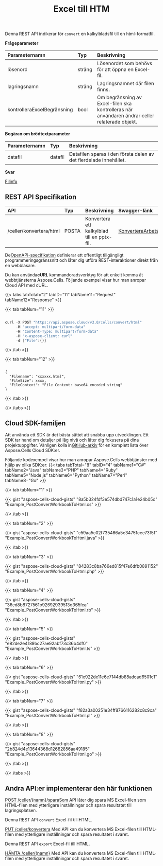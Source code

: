 ﻿---
title: Excel till HTM
second_title: Documen
linktitle: Excel till HTM
type: docs
url: /sv/convert-excel-file-to-html-file/
aliases: [/convert-excel-file-to-html-in-cloud/,/convert/excel-to-html/]
keywords: Convert excel files to html files
description: Aspose.Cells Cloud REST API stöder konvertering av Excel-filer till HTML-filer. SDK stöder olika typer av utvecklingsspråk. Dessa inkluderar Android, C#, Go, Java, NodeJS, Perl, PHP, Python, Ruby och Swift.
weight: 100
kwords: Excel, Office Moln, REST API, Kalkylblad, PDF, CSV, Json, Markdown, Excel till HTML
---
Denna REST API indikerar för `convert` en kalkylbladsfil till en html-formatfil.

**Frågeparameter**

|Parameternamn|Typ|Beskrivning|
|:- |:- |:- |
|lösenord|sträng| Lösenordet som behövs för att öppna en Excel-fil.|
|lagringsnamn|sträng| Lagringsnamnet där filen finns.|
|kontrolleraExcelBegränsning|bool| Om begränsning av Excel-filen ska kontrolleras när användaren ändrar celler relaterade objekt.|

**Begäran om brödtextparameter**

|Parameternamn|Typ|Beskrivning|
|:- |:- |:- |
|datafil| datafil|Datafilen sparas i den första delen av det flerdelade innehållet.|

**Svar**

[Filinfo](/cells/sv/file-info/)

## REST API Specifikation

|**API**|**Typ**|**Beskrivning**|**Swagger-länk**|
|:- |:- |:- |:- |
|/celler/konvertera/html|POSTA|Konvertera ett kalkylblad till en pptx-fil.|[KonverteraArbetsbokTillHtml](https://reference.aspose.cloud/cells/#/Conversion/PostConvertWorkbookToHtml)|

 De[OpenAPI-specifikation](https://reference.aspose.cloud/cells/#/Conversion/PostConvertWorkbookToHtml) definierar ett offentligt tillgängligt programmeringsgränssnitt och låter dig utföra REST-interaktioner direkt från en webbläsare.

 Du kan använda**cURL** kommandoradsverktyg för att enkelt komma åt webbtjänsterna Aspose.Cells. Följande exempel visar hur man anropar Cloud API med cURL.

{{< tabs tabTotal="2" tabID="11" tabName11="Request" tabName12="Response" >}}

{{< tab tabNum="11" >}}

```java

curl -X POST "https://api.aspose.cloud/v3.0/cells/convert/html" 
     -H "accept: multipart/form-data" 
     -H "Content-Type: multipart/form-data" 
     -H "x-aspose-client: curl" 
     -d {"File":{}}
```

{{< /tab >}}

{{< tab tabNum="12" >}}

```

{
  "Filename": "xxxxxx.html",
  "FileSize": xxxx,
  "FileContent": "File Content: base64_encoded_string"
}

```

{{< /tab >}}

{{< /tabs >}}

## Cloud SDK-familjen

 Att använda ett SDK är det bästa sättet att snabba upp utvecklingen. Ett SDK tar hand om detaljer på låg nivå och låter dig fokusera på dina projektuppgifter. Vänligen kolla in[GitHub-arkiv](https://github.com/aspose-cells-cloud) för en komplett lista över Aspose.Cells Cloud SDK:er.

Följande kodexempel visar hur man anropar Aspose.Cells webbtjänster med hjälp av olika SDK:er:
{{< tabs tabTotal="8" tabID="4" tabName1="C#" tabName2="Java" tabName3="PHP" tabName4="Ruby" tabName5="Node.js" tabName6="Python" tabName7="Perl" tabName8="Go" >}}

{{< tab tabNum="1" >}}

{{< gist "aspose-cells-cloud-gists" "8a5b324fdf3e574dbd747c1a1e24b05d" "Example_PostConvertWorkbookToHtml.cs" >}}

{{< /tab >}}

{{< tab tabNum="2" >}}

{{< gist "aspose-cells-cloud-gists" "c59aa5c02f735466a5e34751cee73f5f" "Example_PostConvertWorkbookToHtml.java" >}}

{{< /tab >}}

{{< tab tabNum="3" >}}

{{< gist "aspose-cells-cloud-gists" "84283c8ba766ed815f47e6dfb0891152" "Example_PostConvertWorkbookToHtml.php" >}}

{{< /tab >}}

{{< tab tabNum="4" >}}

{{< gist "aspose-cells-cloud-gists" "36ed8b8727561b92692939513d365fca" "Example_PostConvertWorkbookToHtml.rb" >}}

{{< /tab >}}

{{< tab tabNum="5" >}}

{{< gist "aspose-cells-cloud-gists" "e82de2e4189bc27ae92abf73c36b4df0" "Example_PostConvertWorkbookToHtml.ts" >}}

{{< /tab >}}

{{< tab tabNum="6" >}}

{{< gist "aspose-cells-cloud-gists" "61e922de11e6e7144db88adcad6501c1" "Example_PostConvertWorkbookToHtml.py" >}}

{{< /tab >}}

{{< tab tabNum="7" >}}

{{< gist "aspose-cells-cloud-gists" "f82a3a00251e34ff8766116282c8c9ca" "Example_PostConvertWorkbookToHtml.pl" >}}

{{< /tab >}}

{{< tab tabNum="8" >}}

{{< gist "aspose-cells-cloud-gists" "2b824d4e13644368d12682856aa49185" "Example_PostConvertWorkbookToHtml.go" >}}

{{< /tab >}}

{{< /tabs >}}

## Andra API:er implementerar den här funktionen

[POST /celler/{namn}/sparaSom](https://apireference.aspose.cloud/cells/#/SaveAs/PostDocumentSaveAs) API låter dig spara MS Excel-filen som HTML-filen med ytterligare inställningar och spara resultatet till lagringsplatsen.

Denna REST API `convert` Excel-fil till HTML.

[PUT /celler/konvertera](https://apireference.aspose.cloud/cells/#/Workbook/PutConvertWorkBook) Med API kan du konvertera MS Excel-filen till HTML-filen med ytterligare inställningar och spara resultatet i svaret.

Denna REST API `export` Excel-fil till HTML.

[HÄMTA /celler/{namn}](https://apireference.aspose.cloud/cells/#/Workbook/GetWorkBook  ) Med API kan du konvertera MS Excel-filen till HTML-filen med ytterligare inställningar och spara resultatet i svaret.
